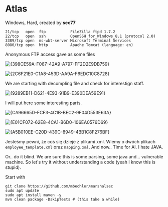 # Atlas
Windows, Hard, created by **sec77**

```
21/tcp   open  ftp           FileZilla ftpd 1.7.2
22/tcp   open  ssh           OpenSSH for_Windows_8.1 (protocol 2.0)
3389/tcp open  ms-wbt-server Microsoft Terminal Services
8080/tcp open  http          Apache Tomcat (language: en)
```

Anonymous FTP access gave as some files


![{398CE59A-F067-42A9-A797-FF2D2E9DB759}](https://github.com/user-attachments/assets/1a66ccba-4435-49a1-924f-e77fdeccc813)

![{2C6F21E0-C1A8-453D-AA9A-F6EDC10C8728}](https://github.com/user-attachments/assets/0c68af88-64a5-4489-bbf6-19b9c20c6191)

We are starting with decompling file and check for interestign staff.

![{9289EB11-D621-4E93-91B9-E390DEA59E91}](https://github.com/user-attachments/assets/a12b2481-7b1c-49f7-96de-0b4a60b38eea)

I will put here some interesting parts.

![{CA96665D-FCF3-4C1B-BEC2-9F04D553E63A}](https://github.com/user-attachments/assets/0a376b67-0f6c-4e97-9e9f-b5481a6ef6ea)

![{E01CF072-62E8-4CA1-B6D0-106EA0576D69}](https://github.com/user-attachments/assets/8c9e9d24-fde9-435c-a504-752081ff9481)

![{A5B010EE-C20D-439C-8949-4BB1C8F276BF}](https://github.com/user-attachments/assets/a0aa147f-8571-4978-ab33-91d283614117)

Jesteśmy pewni, że coś się dzieje z plikami xml. Wiemy o dwóch plikach `employee_template.xml` oraz `mapping.xml`. And now.. Time for AI. I hate JAVA.

Or.. do it blind. We are sure this is some parsing, some java and... vulnerable machine. So let's try it without understanding a code (yeah I know this is stupid).

Start with
```
git clone https://github.com/mbechler/marshalsec
sudo apt update
sudo apt install maven -y
mvn clean package -DskipTests # (this take a while)
```


